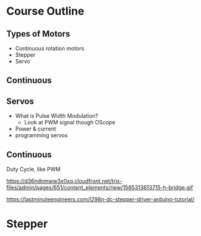 # Course Outline 


## Types of Motors

* Continuous rotation motors
* Stepper
* Servo


## Continuous

## Servos

* What is Pulse Width Modulation?
  * Look at PWM signal though OScope
* Power & current
* programming servos

## Continuous

Duty Cycle, like PWM

https://d36ndnmww3x0xq.cloudfront.net/trix-files/admin/pages/651/content_elements/new/1585313613715-h-bridge.gif

https://lastminuteengineers.com/l298n-dc-stepper-driver-arduino-tutorial/



# Stepper